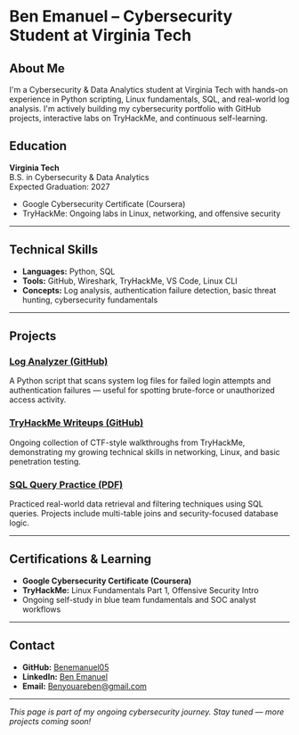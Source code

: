 
#  Ben Emanuel – Cybersecurity Student at Virginia Tech

##  About Me

I'm a Cybersecurity & Data Analytics student at Virginia Tech with hands-on experience in Python scripting, Linux fundamentals, SQL, and real-world log analysis. I'm actively building my cybersecurity portfolio with GitHub projects, interactive labs on TryHackMe, and continuous self-learning.

##  Education

**Virginia Tech**  
B.S. in Cybersecurity & Data Analytics  
Expected Graduation: 2027

- Google Cybersecurity Certificate (Coursera)
- TryHackMe: Ongoing labs in Linux, networking, and offensive security

---

##  Technical Skills

- **Languages:** Python, SQL
- **Tools:** GitHub, Wireshark, TryHackMe, VS Code, Linux CLI
- **Concepts:** Log analysis, authentication failure detection, basic threat hunting, cybersecurity fundamentals

---

##  Projects

###  [Log Analyzer (GitHub)](https://github.com/Benemanuel05/log-analyzer)
A Python script that scans system log files for failed login attempts and authentication failures — useful for spotting brute-force or unauthorized access activity.

###  [TryHackMe Writeups (GitHub)](https://github.com/Benemanuel05/ctf-writeups)
Ongoing collection of CTF-style walkthroughs from TryHackMe, demonstrating my growing technical skills in networking, Linux, and basic penetration testing.

###  [SQL Query Practice (PDF)](https://github.com/Benemanuel05/ctf-writeups/blob/main/sql-queries.pdf)
Practiced real-world data retrieval and filtering techniques using SQL queries. Projects include multi-table joins and security-focused database logic.

---

##  Certifications & Learning

- **Google Cybersecurity Certificate (Coursera)**
- **TryHackMe:** Linux Fundamentals Part 1, Offensive Security Intro
- Ongoing self-study in blue team fundamentals and SOC analyst workflows

---

##  Contact

- **GitHub:** [Benemanuel05](https://github.com/Benemanuel05)
- **LinkedIn:** [Ben Emanuel](https://www.linkedin.com/in/emanuel05/)
- **Email:** Benyouareben@gmail.com

---

_This page is part of my ongoing cybersecurity journey. Stay tuned — more projects coming soon!_
